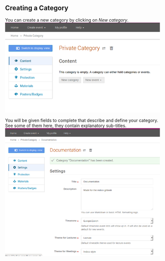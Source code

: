 Creating a Category
-------------------

You can create a new category by clicking on *New category*. 
![](/assets/category_creation.png)

You will be given fields to complete that describe and define your category. See some of them here, they contain explanatory sub-titles.
![](/assets/category_def_fields.png)


